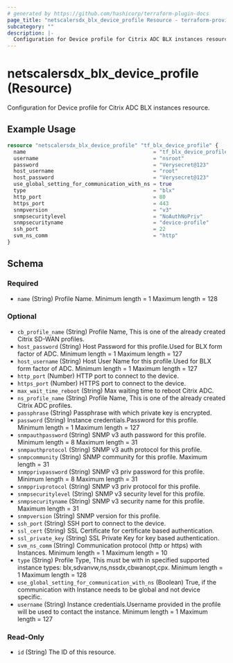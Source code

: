```yaml
---
# generated by https://github.com/hashicorp/terraform-plugin-docs
page_title: "netscalersdx_blx_device_profile Resource - terraform-provider-netscalersdx"
subcategory: ""
description: |-
  Configuration for Device profile for Citrix ADC BLX instances resource.
---
```


# netscalersdx_blx_device_profile (Resource)

Configuration for Device profile for Citrix ADC BLX instances resource.

## Example Usage

```terraform
resource "netscalersdx_blx_device_profile" "tf_blx_device_profile" {
  name                                         = "tf_blx_device_profile"
  username                                     = "nsroot"
  password                                     = "Verysecret@123"
  host_username                                = "root"
  host_password                                = "Verysecret@123"
  use_global_setting_for_communication_with_ns = true
  type                                         = "blx"
  http_port                                    = 80
  https_port                                   = 443
  snmpversion                                  = "v3"
  snmpsecuritylevel                            = "NoAuthNoPriv"
  snmpsecurityname                             = "device-profile"
  ssh_port                                     = 22
  svm_ns_comm                                  = "http"
}
```

<!-- schema generated by tfplugindocs -->
## Schema

### Required

- `name` (String) Profile Name. Minimum length =  1 Maximum length =  128

### Optional

- `cb_profile_name` (String) Profile Name, This is one of the already created Citrix SD-WAN profiles.
- `host_password` (String) Host Password for this profile.Used for BLX form factor of ADC. Minimum length =  1 Maximum length =  127
- `host_username` (String) Host User Name for this profile.Used for BLX form factor of ADC. Minimum length =  1 Maximum length =  127
- `http_port` (Number) HTTP port to connect to the device.
- `https_port` (Number) HTTPS port to connect to the device.
- `max_wait_time_reboot` (String) Max waiting time to reboot Citrix ADC.
- `ns_profile_name` (String) Profile Name, This is one of the already created Citrix ADC profiles.
- `passphrase` (String) Passphrase with which private key is encrypted.
- `password` (String) Instance credentials.Password for this profile. Minimum length =  1 Maximum length =  127
- `snmpauthpassword` (String) SNMP v3 auth password for this profile. Minimum length =  8 Maximum length =  31
- `snmpauthprotocol` (String) SNMP v3 auth protocol for this profile.
- `snmpcommunity` (String) SNMP community for this profile. Maximum length =  31
- `snmpprivpassword` (String) SNMP v3 priv password for this profile. Minimum length =  8 Maximum length =  31
- `snmpprivprotocol` (String) SNMP v3 priv protocol for this profile.
- `snmpsecuritylevel` (String) SNMP v3 security level for this profile.
- `snmpsecurityname` (String) SNMP v3 security name for this profile. Maximum length =  31
- `snmpversion` (String) SNMP version for this profile.
- `ssh_port` (String) SSH port to connect to the device.
- `ssl_cert` (String) SSL Certificate for certificate based authentication.
- `ssl_private_key` (String) SSL Private Key for key based authentication.
- `svm_ns_comm` (String) Communication protocol (http or https) with Instances. Minimum length =  1 Maximum length =  10
- `type` (String) Profile Type, This must be with in specified supported instance types: blx,sdvanvw,ns,nssdx,cbwanopt,cpx. Minimum length =  1 Maximum length =  128
- `use_global_setting_for_communication_with_ns` (Boolean) True, if the communication with Instance needs to be global and not device specific.
- `username` (String) Instance credentials.Username provided in the profile will be used to contact the instance. Minimum length =  1 Maximum length =  127

### Read-Only

- `id` (String) The ID of this resource.

